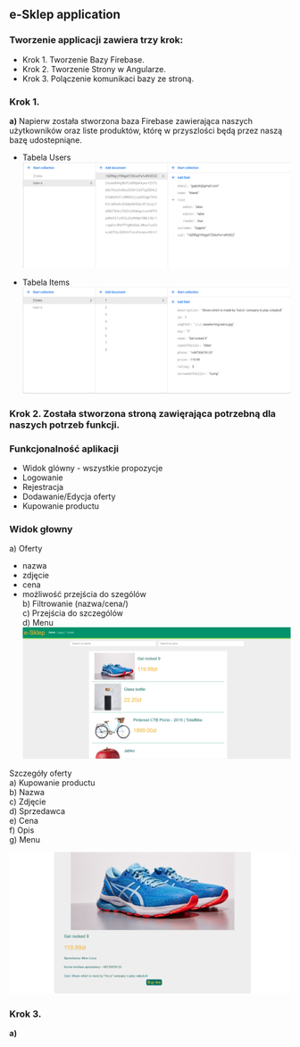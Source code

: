 ## e-Sklep application
### Tworzenie applicacji zawiera trzy krok:
- Krok 1. Tworzenie Bazy Firebase.
- Krok 2. Tworzenie Strony w Angularze.
- Krok 3. Polączenie komunikaci bazy ze stroną. 

### Krok 1.
**a)** Napierw została stworzona baza Firebase zawierająca naszych użytkowników oraz liste produktów, którę  w przyszlości będą przez naszą bazę udostepniąne.  

- Tabela Users 
![Users Firebase](img/users.png)

- Tabela Items
![Items Firebase](img/items.png)

### Krok 2. Została stworzona stroną zawięrająca potrzebną dla naszych potrzeb funkcji.
### Funkcjonalność aplikacji 
* Widok glówny - wszystkie propozycje 
* Logowanie 
* Rejestracja
* Dodawanie/Edycja oferty 
* Kupowanie productu


### Widok głowny
a) Oferty  
* nazwa  
* zdjęcie  
* cena  
* możliwość przejścia do szególów   
b) Filtrowanie (nazwa/cena/)  
c) Przejścia do szczególów  
d) Menu  
![home page](img/home.png)  

Szczegóły oferty  
a) Kupowanie productu   
b) Nazwa  
c) Zdjęcie   
d) Sprzedawca   
e) Cena   
f) Opis  
g) Menu  

![details page](img/details.png)


### Krok 3.
**a)**
